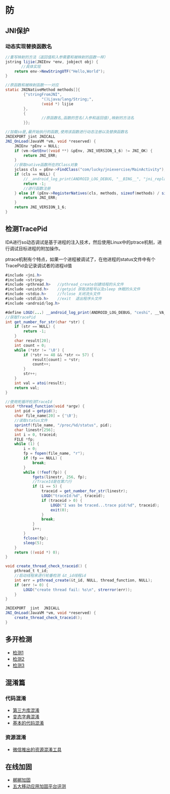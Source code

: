 # 防

## JNI保护

### 动态实现替换函数名

```java
//重写映射的方法（返回值和入参需要和被映射的函数一样）
jstring lijie(JNIEnv *env, jobject obj) {
       //具体实现
    return env->NewStringUTF("Hello,World");
}

//原函数和被映射函数一一对应
static JNINativeMethod methods[]{
        {"stringFromJNI",
                "()Ljava/lang/String;",
                (void *) lijie
        },
        {
                //原函数名,函数的签名(入参和返回值),映射的方法名
        }};

//加载so是,最开始执行的函数,使用该函数进行动态注册以及替换函数名
JNIEXPORT jint JNICALL
JNI_OnLoad(JavaVM *vm, void *reserved) {
    JNIEnv *pEnv = NULL;
    if (vm->GetEnv((void **) &pEnv, JNI_VERSION_1_6) != JNI_OK) {
        return JNI_ERR;
    }
    //获取native函数所在的Class对象
    jclass cls = pEnv->FindClass("com/lucky/jniexercise/MainActivity");
    if (cls == NULL) {
        //__android_log_print(ANDROID_LOG_DEBUG, "__BING__", "jni_replace:FindClass Error");
        return -1;
        //进行函数注册
    } else if (pEnv->RegisterNatives(cls, methods, sizeof(methods) / sizeof(methods[0]))) {
        return JNI_ERR;
    }
    return JNI_VERSION_1_6;
}
```

## 检测TracePid

 IDA进行so动态调试是基于进程的注入技术，然后使用Linux中的ptrace机制，进行调试目标进程的附加操作。

 ptrace机制有个特点，如果一个进程被调试了，在他进程的status文件中有个TracePid会记录调试者的进程id值

```java
#include <jni.h>
#include <string>
#include <pthread.h>   //pthread_create创建线程的头文件
#include <unistd.h>    //getpid 获取进程号以及sleep 休眠的头文件
#include <stdio.h>     //fclose 关闭流头文件
#include <stdlib.h>    //exit  退出程序头文件
#include <android/log.h>

#define LOGD(...) __android_log_print(ANDROID_LOG_DEBUG, "ceshi", __VA_ARGS__)
//获取TracePid
int get_number_for_str(char *str) {
    if (str == NULL) {
        return -1;
    }
    char result[20];
    int count = 0;
    while (*str != '\0') {
        if (*str >= 48 && *str <= 57) {
            result[count] = *str;
            count++;
        }
        str++;
    }
    int val = atoi(result);
    return val;
}

//使用死循环检测TraceId
void *thread_function(void *argv) {
    int pid = getpid();
    char file_name[20] = {'\0'};
    //读取status文件
    sprintf(file_name, "/proc/%d/status", pid);
    char linestr[256];
    int i = 0, traceid;
    FILE *fp;
    while (1) {
        i = 0;
        fp = fopen(file_name, "r");
        if (fp == NULL) {
            break;
        }
        while (!feof(fp)) {
            fgets(linestr, 256, fp);
            //TraceId是在第六行
            if (i == 5) {
                traceid = get_number_for_str(linestr);
                LOGD("traceId:%d", traceid);
                if (traceid > 0) {
                    LOGD("I was be traced...trace pid:%d", traceid);
                    exit(0);
                }
                break;
            }
            i++;
        }
        fclose(fp);
        sleep(5);
    }
    return ((void *) 0);
}

void create_thread_check_traceid() {
    pthread_t t_id;
    //启动线程来进行轮番检测 &t_id线程id
    int err = pthread_create(&t_id, NULL, thread_function, NULL);
    if (err != 0) {
        LOGD("create thread fail: %s\n", strerror(err));
    }
}

JNIEXPORT  jint  JNICALL
JNI_OnLoad(JavaVM *vm, void *reserved) {
    create_thread_check_traceid();
}
```

## 多开检测

+ [检测1](https://github.com/ysrc/AntiVirtualApp)
+ [检测2](https://link.jianshu.com/?t=https://github.com/ZaratustraN/Check_VirtualAPK)
+ [检测3](https://www.zhihu.com/question/42998620)


## 混淆篇

### 代码混淆

+ [第三方库混淆](https://github.com/msdx/android-proguard-cn)
+ [变态字典混淆](https://github.com/ysrc/AndroidObfuseDictionary)
+ [基本的代码混淆](https://github.com/HurTeng/AndroidProguard)

### 资源混淆

+ [微信推出的资源混淆工具](https://github.com/shwenzhang/AndResGuard)

## 在线加固

+ [梆梆加固](https://dev.bangcle.com/)
+ [五大移动应用加固平台评测](https://zhuanlan.zhihu.com/p/21482658)